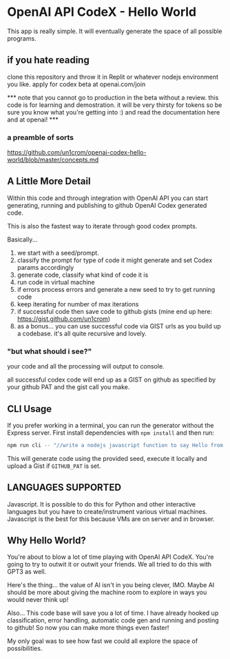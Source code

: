 # OpenAI API CodeX - Hello World

This app is really simple.  It will eventually generate the space of all possible programs.

## if you hate reading
clone this repository and throw it in Replit or whatever nodejs environment you like.
apply for codex beta at openai.com/join

*** note that you cannot go to production in the beta without a review.  this code is for learning and demostration.  it will be very thirsty for tokens so be sure you know what you're getting into :) and read the documentation here and at openai! ***

### a preamble of sorts
https://github.com/un1crom/openai-codex-hello-world/blob/master/concepts.md

## A Little More Detail
Within this code and through integration with OpenAI API you can start generating, running and publishing to github OpenAI Codex generated code.

This is also the fastest way to iterate through good codex prompts.

Basically...
1. we start with a seed/prompt.
2. classify the prompt for type of code it might generate and set Codex params accordingly
3. generate code, classify what kind of code it is
4. run code in virtual machine
5. if errors process errors and generate a new seed to try to get running code
6. keep iterating for number of max iterations
7. if successful code then save code to github gists (mine end up here: https://gist.github.com/un1crom)
8. as a bonus... you can use successful code via GIST urls as you build up a codebase.  it's all quite recursive and lovely.

### "but what should i see?"

your code and all the processing will output to console.

all successful codex code will end up as a GIST on github as specified by your github PAT and the gist call you make.

## CLI Usage
If you prefer working in a terminal, you can run the generator without the Express server.
First install dependencies with `npm install` and then run:

```bash
npm run cli -- "//write a nodejs javascript function to say Hello from CLI"
```

This will generate code using the provided seed, execute it locally and upload a Gist if `GITHUB_PAT` is set.



## LANGUAGES SUPPORTED
Javascript.  It is possible to do this for Python and other interactive languages but you have to create/instrument various virtual machines.  Javascript is the best for this because VMs are on server and in browser.

## Why Hello World?

You're about to blow a lot of time playing with OpenAI API CodeX.  You're going to try to outwit it or outwit your friends.  We all tried to do this with GPT3 as well.

Here's the thing... the value of AI isn't in you being clever, IMO.  Maybe AI should be more about giving the machine room to explore in ways you would never think up!

Also... This code base will save you a lot of time.  I have already hooked up classification, error handling, automatic code gen and running and posting to github!  So now you can make more things even faster!

My only goal was to see how fast we could all explore the space of possibilities.